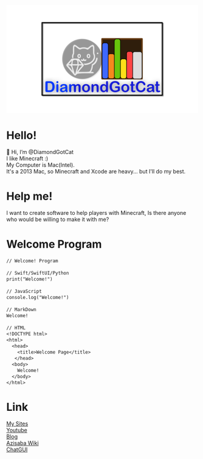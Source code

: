 ![DiamondGotCat](DiamondGotCat-square.png)

# Hello!
👋 Hi, I’m @DiamondGotCat
<br>
I like Minecraft :)
<br>
My Computer is Mac(Intel).
<br>
It's a 2013 Mac, so Minecraft and Xcode are heavy... but I'll do my best.

# Help me!
I want to create software to help players with Minecraft,
Is there anyone who would be willing to make it with me?

# Welcome Program

```
// Welcome! Program

// Swift/SwiftUI/Python
print("Welcome!")

// JavaScript
console.log("Welcome!")

// MarkDown
Welcome!

// HTML
<!DOCTYPE html>
<html>
  <head>
    <title>Welcome Page</title> 
   </head>
  <body>  
    Welcome!
  </body>
</html>
```
# Link
[My Sites](https://diamondgotcat.github.io/)
<br>
[Youtube](https://youtube.com/@DiamondGotCat)
<br>
[Blog](https://sites.google.com/view/diamondgotcat-blog)
<br>
[Azisaba Wiki](https://sites.google.com/view/diamondgotcat-azisabawiki)
<br>
[ChatGUI](https://diamondgotcat.github.io/ChatGUI/index.html)

<!---
DiamondGotCat/DiamondGotCat is a ✨ special ✨ repository because its `README.md` (this file) appears on your GitHub profile.
You can click the Preview link to take a look at your changes.
--->
